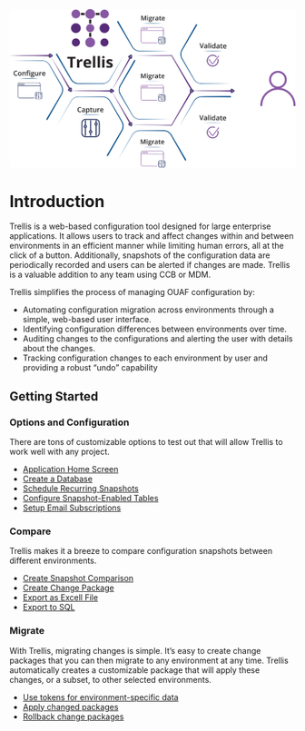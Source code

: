 ![Trellis Info-graphic](Media/Trellis-Infographic.png)

# Introduction

Trellis is a web-based configuration tool designed for large enterprise applications. It allows users to track and affect changes within and between
environments in an efficient manner while limiting human errors, all at the click of a button. Additionally, snapshots of the configuration data are periodically recorded and users can be alerted if changes are made. Trellis is a valuable addition to any team using CCB or MDM.

Trellis simplifies the process of managing OUAF configuration by:

* Automating configuration migration across environments through a simple, web-based user interface.
* Identifying configuration differences between environments over time.
* Auditing changes to the configurations and alerting the user with details about the changes.
* Tracking configuration changes to each environment by user and providing a robust “undo” capability

## Getting Started

### Options and Configuration

There are tons of customizable options to test out that will allow Trellis to work well with any project.

* [Application Home Screen](Application-Home.md)
* [Create a Database](Admin-Pages.md#Setting-up-a-Database)
* [Schedule Recurring Snapshots](Admin-Pages.md#Recurring-Snapshots)
* [Configure Snapshot-Enabled Tables](Admin-Pages.md#Schema-Table-Selector)
* [Setup Email Subscriptions](Preferences.md)

### Compare

Trellis makes it a breeze to compare configuration snapshots between different environments.

* [Create Snapshot Comparison](Snapshot-Comparisons.md)
* [Create Change Package](Change-Packages.md)
* [Export as Excell File](Download-as-Excell)
* [Export to SQL](Download-Tokenized-Sql.md)

### Migrate

With Trellis, migrating changes is simple. It’s easy to create change packages that you can then migrate to any environment at any time. Trellis automatically creates a customizable package that will apply these changes, or a subset, to other selected environments.

* [Use tokens for environment-specific data](Migrate/Use-Tokens.md)
* [Apply changed packages](Use-A-Package.md#Migrating-to-a-target)
* [Rollback change packages](Use-A-Package.md#Undo-Packages)
